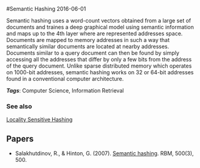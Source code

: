 
#Semantic Hashing
2016-06-01

Semantic hashing uses a word-count vectors obtained from a large set of documents and traines a deep graphical model using semantic information and maps up to the 4th layer where are represented addresses space.
Documents are mapped to memory addresses in such a way that semantically similar documents are located at nearby addresses. Documents similar to a query document can then be found by simply accessing all the addresses that differ by only a few bits from the address of the query document. Unlike sparse distributed memory which operates on 1000-bit addresses, semantic hashing works on 32 or 64-bit addresses found in a conventional computer architecture.

***Tags***: Computer Science, Information Retrieval

### See also
[Locality Sensitive Hashing](/locality_sensitive_hashing)
## Papers
* Salakhutdinov, R., & Hinton, G. (2007). [Semantic hashing](). RBM, 500(3), 500.


